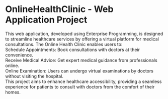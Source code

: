 # OnlineHealthClinic - Web Application Project
This web application, developed using Enterprise Programming, is designed to streamline healthcare services by offering a virtual platform for medical consultations. The Online Health Clinic enables users to:
<br>
Schedule Appointments: Book consultations with doctors at their convenience.<br>
Receive Medical Advice: Get expert medical guidance from professionals online.<br>
Online Examination: Users can undergo virtual examinations by doctors without visiting the hospital.<br>
This project aims to enhance healthcare accessibility, providing a seamless experience for patients to consult with doctors from the comfort of their homes.
